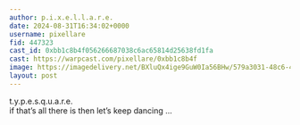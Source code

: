 ```yaml
---
author: p.i.x.e.l.l.a.r.e.
date: 2024-08-31T16:34:02+0000
username: pixellare
fid: 447323
cast_id: 0xbb1c8b4f056266687038c6ac65814d25638fd1fa
cast: https://warpcast.com/pixellare/0xbb1c8b4f
image: https://imagedelivery.net/BXluQx4ige9GuW0Ia56BHw/579a3031-48c6-4397-c799-7eaea67f1500/original
layout: post
---
```

t.y.p.e.s.q.u.a.r.e.  
if that’s all there is then let’s keep dancing ...  

<img src='https://imagedelivery.net/BXluQx4ige9GuW0Ia56BHw/579a3031-48c6-4397-c799-7eaea67f1500/original' alt='' referrerpolicy='no-referrer'/>